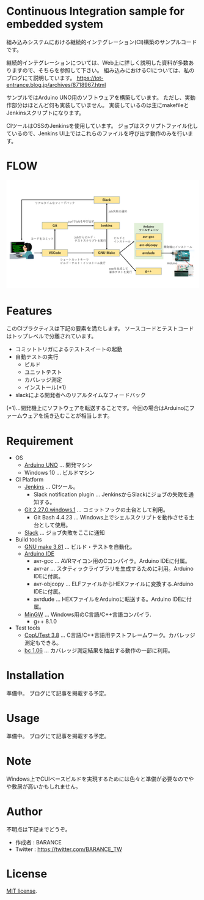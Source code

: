 # Continuous Integration sample for embedded system

組み込みシステムにおける継続的インテグレーション(CI)構築のサンプルコードです。

継続的インテグレーションについては、Web上に詳しく説明した資料が多数ありますので、そちらを参照して下さい。
組み込みにおけるCIについては、私のブログにて説明しています。
https://iot-entrance.blog.jp/archives/8718967.html

サンプルではArduino UNO用のソフトウェアを構築しています。
ただし、実動作部分はほとんど何も実装していません。
実装しているのは主にmakefileとJenkinsスクリプトになります。

CIツールはOSSのJenkinsを使用しています。
ジョブはスクリプトファイル化しているので、Jenkins UI上ではこれらのファイルを呼び出す動作のみを行います。

# FLOW

![Flow](doc/flow.png)

# Features

このCIプラクティスは下記の要素を満たします。
ソースコードとテストコードはトップレベルで分離されています。

* コミットトリガによるテストスイートの起動
* 自動テストの実行
    * ビルド
    * ユニットテスト
    * カバレッジ測定
    * インストール(*1)
* slackによる開発者へのリアルタイムなフィードバック

(*1)...開発機上にソフトウェアを転送することです。今回の場合はArduinoにファームウェアを焼き込むことが相当します。

# Requirement

* OS
    * [Arduino UNO](https://www.arduino.cc/) ... 開発マシン
    * Windows 10 ... ビルドマシン
* CI Platform
    * [Jenkins](https://www.jenkins.io/) ... CIツール。
        * Slack notification plugin ... JenkinsからSlackにジョブの失敗を通知する。
    * [Git 2.27.0.windows.1](https://git-scm.com/) ... コミットフックの土台として利用。
        * Git Bash 4.4.23 ... Windows上でシェルスクリプトを動作させる土台として使用。
    * [Slack](https://slack.com/intl/ja-jp/) ... ジョブ失敗をここに通知
* Build tools
    * [GNU make 3.81](http://gnuwin32.sourceforge.net/packages/make.htm) ... ビルド・テストを自動化。
    * [Arduino IDE](https://www.arduino.cc/en/software)
        * avr-gcc ... AVRマイコン用のCコンパイラ。Arduino IDEに付属。
        * avr-ar ... スタティックライブラリを生成するために利用。Arduino IDEに付属。
        * avr-objcopy ... ELFファイルからHEXファイルに変換する.Arduino IDEに付属。
        * avrdude ... HEXファイルをArduinoに転送する。Arduino IDEに付属。
    * [MinGW](http://mingw-w64.org/doku.php) ... Windows用のC言語/C++言語コンパイラ.
        * g++ 8.1.0
* Test tools
    * [CppUTest 3.8](http://cpputest.github.io/) ... C言語/C++言語用テストフレームワーク。カバレッジ測定もできる。
    * [bc 1.06](http://gnuwin32.sourceforge.net/packages/bc.htm) ... カバレッジ測定結果を抽出する動作の一部に利用。

# Installation

準備中。
ブログにて記事を掲載する予定。

# Usage

準備中。
ブログにて記事を掲載する予定。

# Note

Windows上でCUIベースビルドを実現するためには色々と準備が必要なのでやや敷居が高いかもしれません。

# Author

不明点は下記までどうぞ。

* 作成者 : BARANCE
* Twitter : https://twitter.com/BARANCE_TW

# License

[MIT license](https://en.wikipedia.org/wiki/MIT_License).